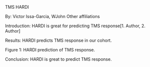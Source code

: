 TMS HARDI

By: Victor Issa-Garcia, WJohn
Other affiliations

Introduction: HARDI is great for predicting TMS response[1. Author, 2. Author]

Results: HARDI predicts TMS response in our cohort.

Figure 1: HARDI prediction of TMS response.

Conclusion: HARDI is great to predict TMS response.
